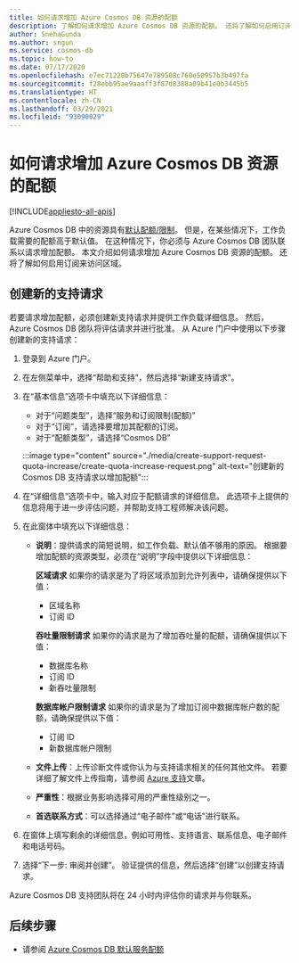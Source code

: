 ```yaml
---
title: 如何请求增加 Azure Cosmos DB 资源的配额
description: 了解如何请求增加 Azure Cosmos DB 资源的配额。 还将了解如何启用订阅来访问区域。
author: SnehaGunda
ms.author: sngun
ms.service: cosmos-db
ms.topic: how-to
ms.date: 07/17/2020
ms.openlocfilehash: e7ec71220b75647e789508c760e50957b3b497fa
ms.sourcegitcommit: f28ebb95ae9aaaff3f87d8388a09b41e0b3445b5
ms.translationtype: HT
ms.contentlocale: zh-CN
ms.lasthandoff: 03/29/2021
ms.locfileid: "93090029"
---
```

# <a name="how-to-request-quota-increase-for-azure-cosmos-db-resources"></a>如何请求增加 Azure Cosmos DB 资源的配额
[!INCLUDE[appliesto-all-apis](includes/appliesto-all-apis.md)]

Azure Cosmos DB 中的资源具有[默认配额/限制](concepts-limits.md)。 但是，在某些情况下，工作负载需要的配额高于默认值。 在这种情况下，你必须与 Azure Cosmos DB 团队联系以请求增加配额。 本文介绍如何请求增加 Azure Cosmos DB 资源的配额。 还将了解如何启用订阅来访问区域。

## <a name="create-a-new-support-request"></a>创建新的支持请求

若要请求增加配额，必须创建新支持请求并提供工作负载详细信息。 然后，Azure Cosmos DB 团队将评估请求并进行批准。 从 Azure 门户中使用以下步骤创建新的支持请求：

1. 登录到 Azure 门户。

1. 在左侧菜单中，选择“帮助和支持”，然后选择“新建支持请求”。

1. 在“基本信息”选项卡中填充以下详细信息：

   * 对于“问题类型”，选择“服务和订阅限制(配额)”  
   * 对于“订阅”，请选择要增加其配额的订阅。
   * 对于“配额类型”，请选择“Cosmos DB”

   :::image type="content" source="./media/create-support-request-quota-increase/create-quota-increase-request.png" alt-text="创建新的 Cosmos DB 支持请求以增加配额":::

1. 在“详细信息”选项卡中，输入对应于配额请求的详细信息。 此选项卡上提供的信息将用于进一步评估问题，并帮助支持工程师解决该问题。

1. 在此窗体中填充以下详细信息：

   * **说明**：提供请求的简短说明，如工作负载、默认值不够用的原因。 根据要增加配额的资源类型，必须在“说明”字段中提供以下详细信息：

     **区域请求** 如果你的请求是为了将区域添加到允许列表中，请确保提供以下值：

        * 区域名称
        * 订阅 ID

     **吞吐量限制请求** 如果你的请求是为了增加吞吐量的配额，请确保提供以下值：

        * 数据库名称
        * 订阅 ID
        * 新吞吐量限制

     **数据库帐户限制请求** 如果你的请求是为了增加订阅中数据库帐户数的配额，请确保提供以下值：

       * 订阅 ID
       * 新数据库帐户限制

   * **文件上传**：上传诊断文件或你认为与支持请求相关的任何其他文件。 若要详细了解文件上传指南，请参阅 [Azure 支持]( ../azure-portal/supportability/how-to-manage-azure-support-request.md#upload-files)文章。

   * **严重性**：根据业务影响选择可用的严重性级别之一。

   * **首选联系方式**：可以选择通过“电子邮件”或“电话”进行联系。

1. 在窗体上填写剩余的详细信息，例如可用性、支持语言、联系信息、电子邮件和电话号码。

1. 选择“下一步: 审阅并创建”。 验证提供的信息，然后选择“创建”以创建支持请求。

Azure Cosmos DB 支持团队将在 24 小时内评估你的请求并与你联系。

## <a name="next-steps"></a>后续步骤

* 请参阅 [Azure Cosmos DB 默认服务配额](concepts-limits.md)
